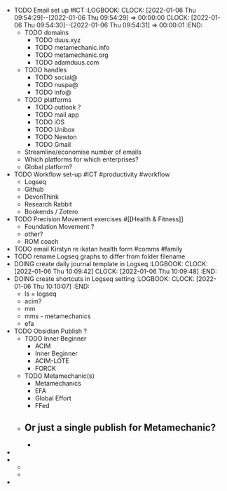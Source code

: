 - TODO Email set up #ICT
  :LOGBOOK:
  CLOCK: [2022-01-06 Thu 09:54:29]--[2022-01-06 Thu 09:54:29] =>  00:00:00
  CLOCK: [2022-01-06 Thu 09:54:30]--[2022-01-06 Thu 09:54:31] =>  00:00:01
  :END:
	- TODO domains
		- TODO duus.xyz
		- TODO metamechanic.info
		- TODO metamechanic.org
		- TODO adamduus.com
	- TODO handles
		- TODO social@
		- TODO nuspa@
		- TODO info@
	- TODO platforms
		- TODO outlook ?
		- TODO mail app
		- TODO iOS
		- TODO Unibox
		- TODO Newton
		- TODO Gmail
	- Streamline/economise number of emails
	- Which platforms for which enterprises?
	- Global platform?
- TODO Workflow set-up #ICT #productivity #workflow
	- Logseq
	- Github
	- DevonThink
	- Research Rabbit
	- Bookends / Zotero
- TODO Precision Movement exercises #[[Health & Fitness]]
	- Foundation Movement ?
	- other?
	- ROM coach
- TODO email Kirstyn re ikatan health form #comms #family
- TODO rename Logseq graphs to differ from folder filename
- DOING create daily journal template in Logseq
  :LOGBOOK:
  CLOCK: [2022-01-06 Thu 10:09:42]
  CLOCK: [2022-01-06 Thu 10:09:48]
  :END:
- DOING create shortcuts in Logseq setting
  :LOGBOOK:
  CLOCK: [2022-01-06 Thu 10:10:07]
  :END:
	- ls = logseq
	- acim?
	- mm
	- mms - metamechanics
	- efa
- TODO Obsidian Publish ?
	- TODO Inner Beginner
		- ACIM
		- Inner Beginner
		- ACIM-LOTE
		- FORCK
	- TODO Metamechanic(s)
		- Metamechanics
		- EFA
		- Global Effort
		- FFed
	- Or just a single publish for Metamechanic?
		-
		-
-
-
	-
	-
-